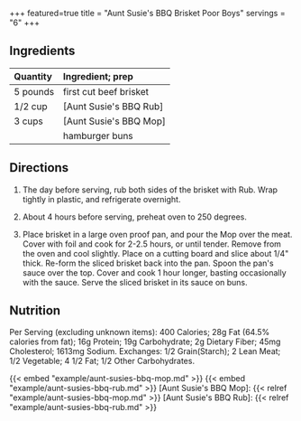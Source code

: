 +++
featured=true
title = "Aunt Susie's BBQ Brisket Poor Boys"
servings = "6"
+++

## Ingredients

Quantity            | Ingredient; prep
:-------------------|:----------------
5 pounds            | first cut beef brisket
1/2 cup             | [Aunt Susie's BBQ Rub]
3 cups              | [Aunt Susie's BBQ Mop]
                    | hamburger buns


## Directions

1. The day before serving, rub both sides of the brisket with Rub. Wrap tightly in plastic, and refrigerate overnight.

2. About 4 hours before serving, preheat oven to 250 degrees.

3. Place brisket in a large oven proof pan, and pour the Mop over the meat. Cover with foil and cook for 2-2.5 hours, or until tender. Remove from the oven and cool slightly. Place on a cutting board and slice about 1/4" thick. Re-form the sliced brisket back into the pan. Spoon the pan's sauce over the top. Cover and cook 1 hour longer, basting occasionally with the sauce. Serve the sliced brisket in its sauce on buns.



## Nutrition

Per Serving (excluding unknown items): 400 Calories; 28g Fat (64.5% calories from fat); 16g Protein; 19g Carbohydrate; 2g Dietary Fiber; 45mg Cholesterol; 1613mg Sodium. Exchanges: 1/2 Grain(Starch); 2 Lean Meat; 1/2 Vegetable; 4 1/2 Fat; 1/2 Other Carbohydrates.

{{< embed "example/aunt-susies-bbq-mop.md" >}}
{{< embed "example/aunt-susies-bbq-rub.md" >}}
[Aunt Susie's BBQ Mop]: {{< relref "example/aunt-susies-bbq-mop.md" >}}
[Aunt Susie's BBQ Rub]: {{< relref "example/aunt-susies-bbq-rub.md" >}}
